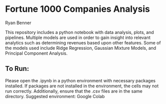 # Fortune 1000 Companies Analysis

Ryan Benner

This repository includes a python notebook with data analysis, plots, and pipelines. Multiple models are used in order to gain insight into relevant analytics such as determining revenues based upon other features. Some of the models used include Ridge Regression, Gaussian Mixture Models, and Principal Component Analysis.


## To Run:

Please open the .ipynb in a python environment with necessary packages installed. If packages are not installed in the environment, the cells may not run correctly. Additionally, ensure that the .csv files are in the same directory. Suggested environment: Google Colab

